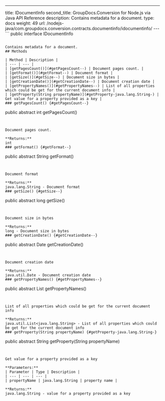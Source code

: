 ---
title: IDocumentInfo
second_title: GroupDocs.Conversion for Node.js via Java API Reference
description: Contains metadata for a document.
type: docs
weight: 49
url: /nodejs-java/com.groupdocs.conversion.contracts.documentinfo/idocumentinfo/
---```
public interface IDocumentInfo
```

Contains metadata for a document.
## Methods

| Method | Description |
| --- | --- |
| [getPagesCount()](#getPagesCount--) | Document pages count. |
| [getFormat()](#getFormat--) | Document format |
| [getSize()](#getSize--) | Document size in bytes |
| [getCreationDate()](#getCreationDate--) | Document creation date |
| [getPropertyNames()](#getPropertyNames--) | List of all properties which could be get for the current document info |
| [getProperty(String propertyName)](#getProperty-java.lang.String-) | Get value for a property provided as a key |
### getPagesCount() {#getPagesCount--}
```
public abstract int getPagesCount()
```


Document pages count.

**Returns:**
int
### getFormat() {#getFormat--}
```
public abstract String getFormat()
```


Document format

**Returns:**
java.lang.String - Document format
### getSize() {#getSize--}
```
public abstract long getSize()
```


Document size in bytes

**Returns:**
long - Document size in bytes
### getCreationDate() {#getCreationDate--}
```
public abstract Date getCreationDate()
```


Document creation date

**Returns:**
java.util.Date - Document creation date
### getPropertyNames() {#getPropertyNames--}
```
public abstract List<String> getPropertyNames()
```


List of all properties which could be get for the current document info

**Returns:**
java.util.List<java.lang.String> - List of all properties which could be get for the current document info
### getProperty(String propertyName) {#getProperty-java.lang.String-}
```
public abstract String getProperty(String propertyName)
```


Get value for a property provided as a key

**Parameters:**
| Parameter | Type | Description |
| --- | --- | --- |
| propertyName | java.lang.String | property name |

**Returns:**
java.lang.String - value for a property provided as a key
